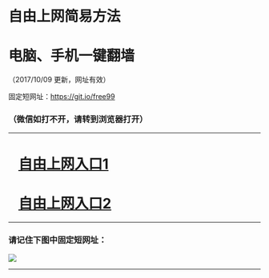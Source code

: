 ﻿# 自由上网简易方法

# 电脑、手机一键翻墙

（2017/10/09 更新，网址有效）

固定短网址：https://git.io/free99

### （微信如打不开，请转到浏览器打开）


***





# &nbsp;&nbsp; <a href="http://ft373221173.fwq-tz-1001.info/fwqtz01.html?t=100900129349 " target="_blank">自由上网入口1</a>
# &nbsp;&nbsp; <a href="http://ft2613415915.fwq-tz-1002.info/fwqtz02.html?t=10090018651 " target="_blank">自由上网入口2</a>
***

### 请记住下图中固定短网址：

<img src="https://s3-us-west-2.amazonaws.com/fwq-1001/yjfq-20170905okok.png" /> 


***

